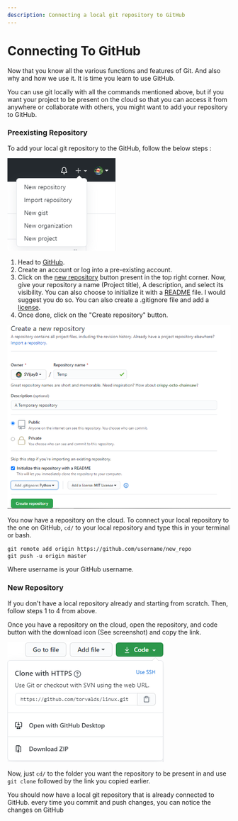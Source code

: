```yaml
---
description: Connecting a local git repository to GitHub
---
```


# Connecting To GitHub

Now that you know all the various functions and features of Git. And also why and how we use it. It is time you learn to use GitHub. 

You can use git locally with all the commands mentioned above, but if you want your project to be present on the cloud so that you can access it from anywhere or collaborate with others, you might want to add your repository to GitHub. 

### Preexisting Repository

To add your local git repository to the GitHub, follow the below steps : 

![](../../.gitbook/assets/create-repo.png)

1. Head to [GitHub](https://github.com/).
2. Create an account or log into a pre-existing account.
3. Click on the [new repository](https://github.com/new) button present in the top right corner. Now, give your repository a name \(Project title\), A description, and select its visibility. You can also choose to initialize it with a [README](https://en.wikipedia.org/wiki/README) file. I would suggest you do so. You can also create a .gitignore file and add a [license](https://docs.github.com/en/github/creating-cloning-and-archiving-repositories/licensing-a-repository).
4. Once done, click on the "Create repository" button.

![](../../.gitbook/assets/creating-main.png)

You now have a repository on the cloud. To connect your local repository to the one on GitHub, `cd/` to your local repository and type this in your terminal or bash.

```text
git remote add origin https://github.com/username/new_repo
git push -u origin master
```

Where username is your GitHub username.

### New Repository

If you don't have a local repository already and starting from scratch. Then, follow steps 1 to 4 from above. 

Once you have a repository on the cloud, open the repository, and code button with the download icon \(See screenshot\) and copy the link.

![](../../.gitbook/assets/cloning-repo.png)

Now, just `cd/` to the folder you want the repository to be present in and use `git clone` followed by the link you copied earlier.

You should now have a local git repository that is already connected to GitHub. every time you commit and push changes, you can notice the changes on GitHub

